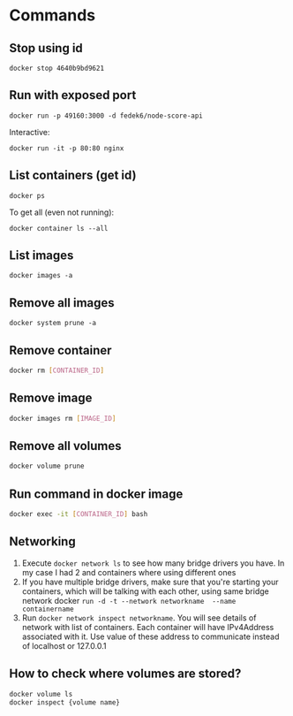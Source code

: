 # Commands

## Stop using id

```
docker stop 4640b9bd9621
```

## Run with exposed port

```
docker run -p 49160:3000 -d fedek6/node-score-api
```

Interactive:

```
docker run -it -p 80:80 nginx
```

## List containers (get id)

```
docker ps
```

To get all (even not running):

```
docker container ls --all
```

## List images

```
docker images -a
```

## Remove all images

```
docker system prune -a
```

## Remove container

```bash
docker rm [CONTAINER_ID]
```

## Remove image

```bash
docker images rm [IMAGE_ID]
```

## Remove all volumes

```bash
docker volume prune
```

## Run command in docker image

```bash
docker exec -it [CONTAINER_ID] bash
```

## Networking

1. Execute `docker network ls` to see how many bridge drivers you have. In my case I had 2 and containers where using different ones
2. If you have multiple bridge drivers, make sure that you're starting your containers, which will be talking with each other, using same bridge network docker `run -d -t --network networkname  --name containername`
3. Run `docker network inspect networkname`. You will see details of network with list of containers. Each container will have IPv4Address associated with it. Use value of these address to communicate instead of localhost or 127.0.0.1

## How to check where volumes are stored?

```bash
docker volume ls
docker inspect {volume name}
```

